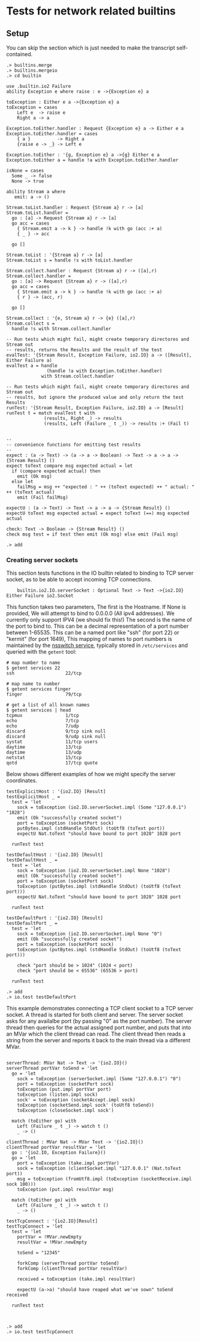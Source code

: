 # Tests for network related builtins

## Setup

You can skip the section which is just needed to make the transcript self-contained.

```ucm:hide
.> builtins.merge
.> builtins.mergeio
.> cd builtin
```

```unison:hide
use .builtin.io2 Failure
ability Exception e where raise : e ->{Exception e} a

toException : Either e a ->{Exception e} a
toException = cases
    Left e  -> raise e
    Right a -> a

Exception.toEither.handler : Request {Exception e} a -> Either e a
Exception.toEither.handler = cases
    { a }          -> Right a
    {raise e -> _} -> Left e

Exception.toEither : '{g, Exception e} a ->{g} Either e a
Exception.toEither a = handle !a with Exception.toEither.handler

isNone = cases
  Some _ -> false
  None -> true

ability Stream a where
   emit: a -> ()

Stream.toList.handler : Request {Stream a} r -> [a]
Stream.toList.handler =
  go : [a] -> Request {Stream a} r -> [a]
  go acc = cases
    { Stream.emit a -> k } -> handle !k with go (acc :+ a)
    { _ } -> acc

  go []

Stream.toList : '{Stream a} r -> [a]
Stream.toList s = handle !s with toList.handler

Stream.collect.handler : Request {Stream a} r -> ([a],r)
Stream.collect.handler =
  go : [a] -> Request {Stream a} r -> ([a],r)
  go acc = cases
    { Stream.emit a -> k } -> handle !k with go (acc :+ a)
    { r } -> (acc, r)

  go []

Stream.collect : '{e, Stream a} r -> {e} ([a],r)
Stream.collect s =
  handle !s with Stream.collect.handler

-- Run tests which might fail, might create temporary directores and Stream out
-- results, returns the Results and the result of the test
evalTest: '{Stream Result, Exception Failure, io2.IO} a -> ([Result], Either Failure a)
evalTest a = handle
               (handle !a with Exception.toEither.handler)
             with Stream.collect.handler

-- Run tests which might fail, might create temporary directores and Stream out
-- results, but ignore the produced value and only return the test Results
runTest: '{Stream Result, Exception Failure, io2.IO} a -> [Result]
runTest t = match evalTest t with
              (results, Right _) -> results
              (results, Left (Failure _ t _)) -> results :+ (Fail t)


--
-- convenience functions for emitting test results
--
expect : (a -> Text) -> (a -> a -> Boolean) -> Text -> a -> a -> {Stream Result} ()
expect toText compare msg expected actual = let
  if (compare expected actual) then 
    emit (Ok msg) 
  else let
    failMsg = msg ++ "expected : " ++ (toText expected) ++ " actual: " ++ (toText actual)
    emit (Fail failMsg)

expectU : (a -> Text) -> Text -> a -> a -> {Stream Result} ()
expectU toText msg expected actual = expect toText (==) msg expected actual

check: Text -> Boolean -> {Stream Result} ()
check msg test = if test then emit (Ok msg) else emit (Fail msg)
```
```ucm:hide
.> add
```

### Creating server sockets

This section tests functions in the IO builtin related to binding to
TCP server socket, as to be able to accept incoming TCP connections.

```
    builtin.io2.IO.serverSocket : Optional Text -> Text ->{io2.IO} Either Failure io2.Socket
```
This function takes two parameters, The first is the Hostname. If None
is provided, We will attempt to bind to 0.0.0.0 (All ipv4
addresses). We currently only support IPV4 (we should fix this!)
The second is the name of the port to bind to. This can be
a decimal representation of a port number between 1-65535. This can be
a named port like "ssh" (for port 22) or "kermit" (for port 1649),
This mapping of names to port numbers is maintained by the [nsswitch
service](https://en.wikipedia.org/wiki/Name_Service_Switch), typically
stored in `/etc/services` and queried with the `getent` tool:

    # map number to name
    $ getent services 22
    ssh                   22/tcp
    
    # map name to number
    $ getent services finger
    finger                79/tcp
    
    # get a list of all known names
    $ getent services | head
    tcpmux                1/tcp
    echo                  7/tcp
    echo                  7/udp
    discard               9/tcp sink null
    discard               9/udp sink null
    systat                11/tcp users
    daytime               13/tcp
    daytime               13/udp
    netstat               15/tcp
    qotd                  17/tcp quote

Below shows different examples of how we might specify the server coordinates.

``` unison
testExplicitHost : '{io2.IO} [Result]
testExplicitHost _ = 
  test = 'let
    sock = toException (io2.IO.serverSocket.impl (Some "127.0.0.1") "1028")
    emit (Ok "successfully created socket")
    port = toException (socketPort sock)
    putBytes.impl (stdHandle StdOut) (toUtf8 (toText port))
    expectU Nat.toText "should have bound to port 1028" 1028 port 

  runTest test

testDefaultHost : '{io2.IO} [Result]
testDefaultHost _ = 
  test = 'let
    sock = toException (io2.IO.serverSocket.impl None "1028")
    emit (Ok "successfully created socket")
    port = toException (socketPort sock)
    toException (putBytes.impl (stdHandle StdOut) (toUtf8 (toText port)))
    expectU Nat.toText "should have bound to port 1028" 1028 port 

  runTest test

testDefaultPort : '{io2.IO} [Result]
testDefaultPort _ = 
  test = 'let
    sock = toException (io2.IO.serverSocket.impl None "0")
    emit (Ok "successfully created socket")
    port = toException (socketPort sock)
    toException (putBytes.impl (stdHandle StdOut) (toUtf8 (toText port)))
    
    check "port should be > 1024" (1024 < port)
    check "port should be < 65536" (65536 > port)

  runTest test
```
```ucm
.> add
.> io.test testDefaultPort
```

This example demonstrates connecting a TCP client socket to a TCP server socket. A thread is started for both client and server. The server socket asks for any availalbe port (by passing "0" as the port number). The server thread then queries for the actual assigned port number, and puts that into an MVar which the client thread can read. The client thread then reads a string from the server and reports it back to the main thread via a different MVar.

```unison

serverThread: MVar Nat -> Text -> '{io2.IO}()
serverThread portVar toSend = 'let
  go = 'let
    sock = toException (serverSocket.impl (Some "127.0.0.1") "0")
    port = toException (socketPort sock)
    toException (put.impl portVar port)
    toException (listen.impl sock)
    sock' = toException (socketAccept.impl sock)
    toException (socketSend.impl sock' (toUtf8 toSend))
    toException (closeSocket.impl sock')

  match (toEither go) with 
    Left (Failure _ t _) -> watch t ()
    _ -> ()

clientThread : MVar Nat -> MVar Text -> '{io2.IO}()
clientThread portVar resultVar = 'let
  go : '{io2.IO, Exception Failure}()
  go = 'let
    port = toException (take.impl portVar)
    sock = toException (clientSocket.impl "127.0.0.1" (Nat.toText port))
    msg = toException (fromUtf8.impl (toException (socketReceive.impl sock 100)))
    toException (put.impl resultVar msg)

  match (toEither go) with
    Left (Failure _ t _) -> watch t ()
    _ -> ()

testTcpConnect : '{io2.IO}[Result]
testTcpConnect = 'let 
  test = 'let
    portVar = !MVar.newEmpty
    resultVar = !MVar.newEmpty
    
    toSend = "12345"

    forkComp (serverThread portVar toSend)
    forkComp (clientThread portVar resultVar)
    
    received = toException (take.impl resultVar)

    expectU (a->a) "should have reaped what we've sown" toSend received
    
  runTest test
    
```
```ucm 

.> add
.> io.test testTcpConnect
```
